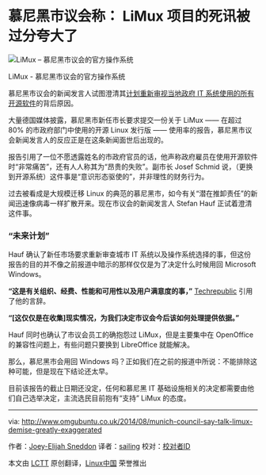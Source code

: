 慕尼黑市议会称： LiMux 项目的死讯被过分夸大了
================================================================================
![LiMux – 慕尼黑市议会的官方操作系统](http://www.omgubuntu.co.uk/wp-content/uploads/2014/07/limux-4-kde-desktop.jpg)

LiMux - 慕尼黑市议会的官方操作系统

慕尼黑市议会的新闻发言人试图澄清其[计划重新审视当地政府 IT 系统使用的所有开源软件][1]的背后原因。

大量德国媒体披露，慕尼黑市新任市长要求提交一份关于 LiMux —— 在超过 80% 的市政府部门中使用的开源 Linux 发行版 —— 使用率的报告，慕尼黑市议会新闻发言人的反应正是在这条新闻面世后出现的。

报告引用了一位不愿透露姓名的市政府官员的话，他声称政府雇员在使用开源软件时“非常痛苦”，还有人人称其为“昂贵的失败”。副市长 Josef Schmid 说，（更换到开源系统）这件事是“意识形态驱使的”，并非理性的财务行为。

过去被看成是大规模迁移 Linux 的典范的慕尼黑市，如今有关“潜在推卸责任”的新闻迅速像病毒一样扩散开来。现在市议会的新闻发言人 Stefan Hauf 正试着澄清这件事。

### “未来计划” ###

Hauf 确认了新任市场要求重新审查城市 IT 系统以及操作系统选择的事，但这份报告的目的并不像之前报道中暗示的那样仅仅是为了决定什么时候用回 Microsoft Windows。

**“这是有关组织、经费、性能和可用性以及用户满意度的事，”** [Techrepublic][2] 引用了他的言辞。

**“[这仅仅是在收集]现实情况，为我们决定市议会今后该如何处理提供依据。”**

Hauf 同时也确认了市议会员工的确抱怨过 LiMux，但是主要集中在 OpenOffice 的兼容性问题上，有些问题只要换到 LibreOffice 就能解决。

那么，慕尼黑市会用回 Windows 吗？正如我们在之前的报道中所说：不能排除这种可能，但是现在下结论还太早。

目前该报告的截止日期还没定，任何和慕尼黑 IT 基础设施相关的决定都需要由他们自己选举决定，主流选民目前抱有“支持” LiMux 的态度。

--------------------------------------------------------------------------------

via: http://www.omgubuntu.co.uk/2014/08/munich-council-say-talk-limux-demise-greatly-exaggerated

作者：[Joey-Elijah Sneddon][a]
译者：[sailing](https://github.com/sailing)
校对：[校对者ID](https://github.com/校对者ID)

本文由 [LCTT](https://github.com/LCTT/TranslateProject) 原创翻译，[Linux中国](http://linux.cn/) 荣誉推出

[a]:https://plus.google.com/117485690627814051450/?rel=author
[1]:http://www.omgubuntu.co.uk/2014/08/munich-city-linux-switching-back-windows
[2]:http://www.techrepublic.com/article/no-munich-isnt-about-to-ditch-free-software-and-move-back-to-windows/
